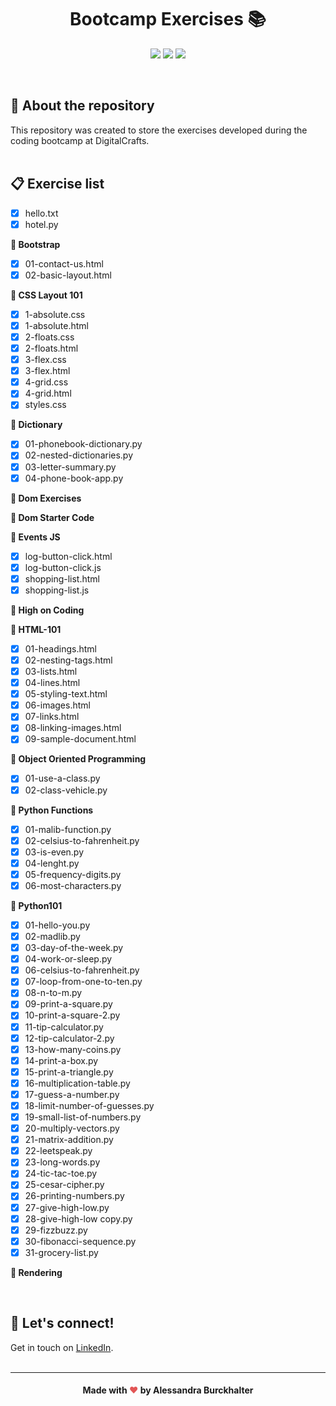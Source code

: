 # <div align="center"> Bootcamp Exercises :books: </div>
  
<p align="center">
<img src="https://img.shields.io/github/languages/count/alessandraburckhalter/Bootcamp-Exercises?color=green"> <img src="https://img.shields.io/github/languages/top/alessandraburckhalter/Bootcamp-Exercises?color=green"> <img src="https://img.shields.io/github/last-commit/alessandraburckhalter/Bootcamp-Exercises?color=green"></p>
<br>

## :book: About the repository
This repository was created to store the exercises developed during the coding bootcamp at DigitalCrafts.
<br>
<br>
## :clipboard: Exercise list
- [x] hello.txt
- [x] hotel.py

**:open_file_folder: Bootstrap**
- [x] 01-contact-us.html
- [x] 02-basic-layout.html

**:open_file_folder: CSS Layout 101**
- [x] 1-absolute.css
- [x] 1-absolute.html
- [x] 2-floats.css
- [x] 2-floats.html
- [x] 3-flex.css
- [x] 3-flex.html
- [x] 4-grid.css
- [x] 4-grid.html
- [x] styles.css

**:open_file_folder: Dictionary**
- [x] 01-phonebook-dictionary.py
- [x] 02-nested-dictionaries.py
- [x] 03-letter-summary.py
- [x] 04-phone-book-app.py

**:open_file_folder: Dom Exercises**

**:open_file_folder: Dom Starter Code**

**:open_file_folder: Events JS**
- [x] log-button-click.html
- [x] log-button-click.js
- [x] shopping-list.html
- [x] shopping-list.js

**:open_file_folder: High on Coding**

**:open_file_folder: HTML-101**
- [x] 01-headings.html
- [x] 02-nesting-tags.html
- [x] 03-lists.html
- [x] 04-lines.html
- [x] 05-styling-text.html
- [x] 06-images.html
- [x] 07-links.html
- [x] 08-linking-images.html
- [x] 09-sample-document.html

**:open_file_folder: Object Oriented Programming**
- [x] 01-use-a-class.py
- [x] 02-class-vehicle.py

**:open_file_folder: Python Functions**
- [x] 01-malib-function.py
- [x] 02-celsius-to-fahrenheit.py
- [x] 03-is-even.py
- [x] 04-lenght.py
- [x] 05-frequency-digits.py
- [x] 06-most-characters.py

**:open_file_folder: Python101**
- [x] 01-hello-you.py
- [x] 02-madlib.py
- [x] 03-day-of-the-week.py
- [x] 04-work-or-sleep.py
- [x] 06-celsius-to-fahrenheit.py
- [x] 07-loop-from-one-to-ten.py
- [x] 08-n-to-m.py
- [x] 09-print-a-square.py
- [x] 10-print-a-square-2.py
- [x] 11-tip-calculator.py
- [x] 12-tip-calculator-2.py
- [x] 13-how-many-coins.py
- [x] 14-print-a-box.py
- [x] 15-print-a-triangle.py
- [x] 16-multiplication-table.py
- [x] 17-guess-a-number.py
- [x] 18-limit-number-of-guesses.py
- [x] 19-small-list-of-numbers.py
- [x] 20-multiply-vectors.py
- [x] 21-matrix-addition.py
- [x] 22-leetspeak.py
- [x] 23-long-words.py
- [x] 24-tic-tac-toe.py
- [x] 25-cesar-cipher.py
- [x] 26-printing-numbers.py
- [x] 27-give-high-low.py
- [x] 28-give-high-low copy.py
- [x] 29-fizzbuzz.py
- [x] 30-fibonacci-sequence.py
- [x] 31-grocery-list.py

**:open_file_folder: Rendering**

<br>

## :wave: Let's connect!
Get in touch on [LinkedIn](https://www.linkedin.com/in/alessandra-burckhalter/).
<br /> 
<br /> 

****
####  <div align="center">Made with <span style="color: #e25555;">&#9829;</span> by Alessandra Burckhalter</div>

